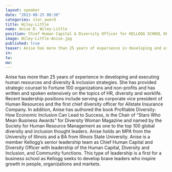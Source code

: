 ```yaml
---
layout: speaker
date: "2013-08-25 08:30"
categories: star_award  
title: Wiley-Little
name: Anise D. Wiley-Little
position: Chief Human Capital & Diversity Officer for KELLOGG SCHOOL OF MANAGEMENT, NORTHWESTERN UNIVERSITY
image: Wiley-Little-Anise.jpg
published: true
teaser: Anise has more than 25 years of experience in developing and executing human resources and diversity & inclusion strategies. 
in:
tw:
ww: 
---
```

Anise has more than 25 years of experience in developing and executing human resources and diversity & inclusion strategies. She has provided strategic counsel to Fortune 100 organizations and non-profits and has written and spoken extensively on the topics of HR, diversity and worklife. Recent leadership positions include serving as corporate vice president of Human Resources and the first chief diversity officer for Allstate Insurance Company. 
In addition, Anise has authored the book Profitable Diversity: How Economic Inclusion Can Lead to Success, is the Chair of “Stars Who Mean Business Awards” for Diversity Woman Magazine and named by the Society for Human Resource Management as one to the top 100 global diversity and inclusion thought leaders. Anise holds an MPA from the University of Illinois and a BA from Illinois State University. 
Anise is a member Kellogg’s senior leadership team as Chief Human Capital and Diversity Officer with leadership of the Human Capital, Diversity and Inclusion, and Community functions. This type of leadership is a first for a business school as Kellogg seeks to develop brave leaders who inspire growth in people, organizations and markets. 